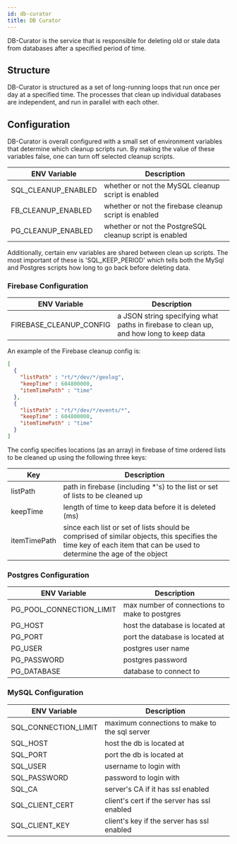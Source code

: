 ```yaml
---
id: db-curator
title: DB Curator
---
```

DB-Curator is the service that is responsible for deleting old or stale data from databases after a specified period of time.

## Structure

DB-Curator is structured as a set of long-running loops that run once per day at a specified time. The processes that clean up individual databases are independent, and run in parallel with each other.

## Configuration

DB-Curator is overall configured with a small set of environment variables that determine which cleanup scripts run. By making the value of these variables false, one can turn off selected cleanup scripts.

| ENV Variable | Description |
| --- | --- |
| SQL_CLEANUP_ENABLED | whether or not the MySQL cleanup script is enabled |
| FB_CLEANUP_ENABLED | whether or not the firebase cleanup script is enabled |
| PG_CLEANUP_ENABLED | whether or not the PostgreSQL cleanup script is enabled |

Additionally, certain env variables are shared between clean up scripts. The most important of these is 'SQL_KEEP_PERIOD' which tells both the MySql and Postgres scripts how long to go back before deleting data.

### Firebase Configuration

| ENV Variable | Description |
| --- | --- |
| FIREBASE_CLEANUP_CONFIG | a JSON string specifying what paths in firebase to clean up, and how long to keep data |

An example of the Firebase cleanup config is:

```json
[
  {
    "listPath" : "rt/*/dev/*/geolog",
    "keepTime" : 604800000,
    "itemTimePath" : "time"
  },
  {
    "listPath" : "rt/*/dev/*/events/*",
    "keepTime" : 604800000,
    "itemTimePath" : "time"
  }
]
```

The config specifies locations (as an array) in firebase of time ordered lists to be cleaned up using the following three keys:

| Key | Description |
| --- | --- |
| listPath | path in firebase (including *'s) to the list or set of lists to be cleaned up |
| keepTime | length of time to keep data before it is deleted (ms) |
| itemTimePath | since each list or set of lists should be comprised of similar objects, this specifies the time key of each item that can be used to determine the age of the object |

### Postgres Configuration

| ENV Variable | Description |
| --- | --- |
| PG_POOL_CONNECTION_LIMIT | max number of connections to make to postgres |
| PG_HOST | host the database is located at |
| PG_PORT | port the database is located at |
| PG_USER | postgres user name |
| PG_PASSWORD | postgres password |
| PG_DATABASE | database to connect to |

### MySQL Configuration

| ENV Variable | Description |
| --- | --- |
| SQL_CONNECTION_LIMIT | maximum connections to make to the sql server |
| SQL_HOST | host the db is located at |
| SQL_PORT | port the db is located at |
| SQL_USER | username to login with |
| SQL_PASSWORD | password to login with |
| SQL_CA | server's CA if it has ssl enabled |
| SQL_CLIENT_CERT | client's cert if the server has ssl enabled |
| SQL_CLIENT_KEY | client's key if the server has ssl enabled |